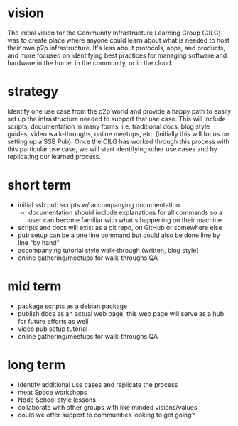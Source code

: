 # vision
The initial vision for the Community Infrastructure Learning Group (CILG) was to create place where anyone could learn about what is needed to host their own p2p infrastructure. It's less about protocols, apps, and products, and more focused on identifying best practices for managing software and hardware in the home, in the community, or in the cloud.

# strategy
Identify one use case from the p2p world and provide a happy path to easily set up the infrastructure needed to support that use case. This will include scripts, documentation in many forms, i.e. traditional docs, blog style guides, video walk-throughs, online meetups, etc. (initially this will focus on setting up a SSB Pub). Once the CILG has worked through this process with this particular use case, we will start identifying other use cases and by replicating our learned process.

# short term
- initial ssb pub scripts w/ accompanying documentation
  - documentation should include explanations for all commands so a user can become familiar with what's happening on their machine
- scripts and docs will exist as a git repo, on GitHub or somewhere else
- pub setup can be a one line command but could also be done line by line "by hand"
- accompanying tutorial style walk-through (written, blog style)
- online gathering/meetups for walk-throughs QA

# mid term
- package scripts as a debian package
- publish docs as an actual web page, this web page will serve as a hub for future efforts as well
- video pub setup tutorial
- online gathering/meetups for walk-throughs QA

# long term
- identify additional use cases and replicate the process
- meat Space workshops
- Node School style lessons
- collaborate with other groups with like minded visions/values
- could we offer support to communities looking to get going?
